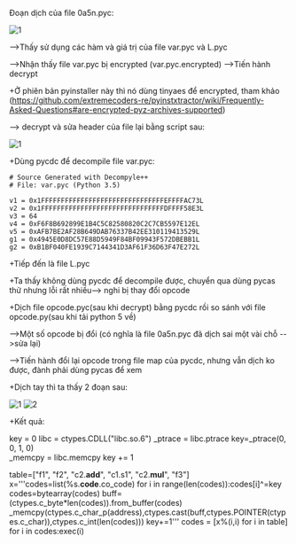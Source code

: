 Đoạn dịch của file 0a5n.pyc:

![1](https://user-images.githubusercontent.com/84214843/145698554-aa380d2b-986e-4a57-a4e1-1006ae4f7d56.png)

-->Thấy sử dụng các hàm và giá trị của file var.pyc và L.pyc

-->Nhận thấy file var.pyc bị encrypted (var.pyc.encrypted) -->Tiến hành decrypt

+Ở phiên bản pyinstaller này thì nó dùng tinyaes để encrypted, tham khảo (https://github.com/extremecoders-re/pyinstxtractor/wiki/Frequently-Asked-Questions#are-encrypted-pyz-archives-supported)

--> decrypt và sửa header của file lại bằng script sau:

![1](https://user-images.githubusercontent.com/84214843/145698684-d4ac1ae9-1280-4c39-b2a6-46476797de53.png)

+Dùng pycdc để decompile file var.pyc:

    # Source Generated with Decompyle++
    # File: var.pyc (Python 3.5)

    v1 = 0x1FFFFFFFFFFFFFFFFFFFFFFFFFFFFFFFEFFFFAC73L
    v2 = 0x1FFFFFFFFFFFFFFFFFFFFFFFFFFFFFFFDFFFF58E3L
    v3 = 64
    v4 = 0xF6F8B692899E1B4C5C82580820C2C7CB5597E12EL
    v5 = 0xAFB7BE2AF28B649DAB76337B42EE310119413529L
    g1 = 0x4945E0D8DC57E88D5949F84BF09943F572DBEBB1L
    g2 = 0xB1BF040FE1939C7144341D3AF61F36D63F47E272L
    
+Tiếp đến là file L.pyc

+Ta thấy không dùng pycdc để decompile được, chuyển qua dùng pycas thử nhưng lỗi rất nhiều--> nghi bị thay đổi opcode

+Dịch file opcode.pyc(sau khi decrypt) bằng pycdc rồi so sánh với file opcode.py(sau khi tải python 5 về)

-->Một số opcode bị đổi (có nghĩa là file 0a5n.pyc đã dịch sai một vài chỗ -->sửa lại)

-->Tiến hành đổi lại opcode trong file map của pycdc, nhưng vẫn dịch ko được, đành phải dùng pycas để xem

+Dịch tay thì ta thấy 2 đoạn sau:

![1](https://user-images.githubusercontent.com/84214843/145698877-786b0636-40eb-4612-9fd0-8e089c909136.png)
![2](https://user-images.githubusercontent.com/84214843/145698879-5bb19300-bc11-4fd2-a042-3bbca67948f1.png)

+Kết quả: 

key = 0
libc = ctypes.CDLL("libc.so.6")
_ptrace = libc.ptrace
key=_ptrace(0, 0, 1, 0)        
_memcpy = libc.memcpy
key += 1

table=["f1", "f2", "c2.__add__", "c1.s1", "c2.__mul__", "f3"]
x='''codes=list(%s.__code__.co_code)
for i in range(len(codes)):codes[i]^=key
codes=bytearray(codes)
buff=(ctypes.c_byte*len(codes)).from_buffer(codes)
_memcpy(ctypes.c_char_p(address),ctypes.cast(buff,ctypes.POINTER(ctypes.c_char)),ctypes.c_int(len(codes)))
key+=1'''
codes = [x%(i,i) for i in table]
for i in codes:exec(i)





